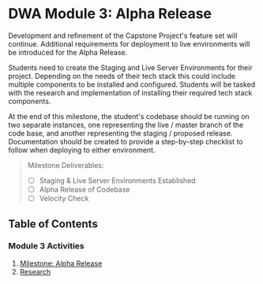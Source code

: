 # DWA Module 3: Alpha Release

Development and refinement of the Capstone Project's feature set will continue. Additional requirements for deployment to live environments will be introduced for the Alpha Release.

Students need to create the Staging and Live Server Environments for their project. Depending on the needs of their tech stack this could include multiple components to be installed and configured. Students will be tasked with the research and implementation of installing their required tech stack components.

At the end of this milestone, the student's codebase should be running on two separate instances, one representing the live / master branch of the code base, and another representing the staging / proposed release. Documentation should be created to provide a step-by-step checklist to follow when deploying to either environment.

> Milestone Deliverables:
>  * [ ] Staging & Live Server Environments Established
>  * [ ] Alpha Release of Codebase
>  * [ ] Velocity Check

## Table of Contents

### Module 3 Activities
1. [Milestone: Alpha Release](./Milestone-2.md)
2. [Research](./Research.md)
